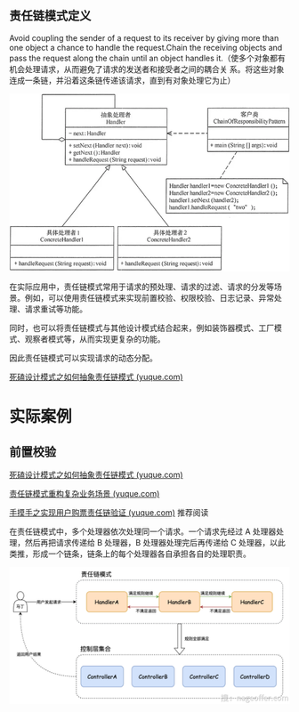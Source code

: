 

## 责任链模式定义

Avoid coupling the sender of a request to its receiver by giving more than one object a chance to handle the request.Chain the receiving objects and pass the request along the chain until an object handles it.（使多个对象都有机会处理请求，从而避免了请求的发送者和接受者之间的耦合关 系。将这些对象连成一条链，并沿着这条链传递该请求，直到有对象处理它为止）

![img](images/v2-323352bbdc7d89ec9835819fc63e779c_720w.webp)











在实际应用中，责任链模式常用于请求的预处理、请求的过滤、请求的分发等场景。例如，可以使用责任链模式来实现前置校验、权限校验、日志记录、异常处理、请求重试等功能。

同时，也可以将责任链模式与其他设计模式结合起来，例如装饰器模式、工厂模式、观察者模式等，从而实现更复杂的功能。



因此责任链模式可以实现请求的动态分配。





[死磕设计模式之如何抽象责任链模式 (yuque.com)](https://www.yuque.com/magestack/12306/oly3msky0plpogzt)





# 实际案例

## 前置校验

[死磕设计模式之如何抽象责任链模式 (yuque.com)](https://www.yuque.com/magestack/12306/oly3msky0plpogzt#138aaa69)

[责任链模式重构复杂业务场景 (yuque.com)](https://www.yuque.com/magestack/12306/xxdps9bcasca7cyv)

[手摸手之实现用户购票责任链验证 (yuque.com)](https://www.yuque.com/magestack/12306/ggg2txzbfgfqp6tm)   推荐阅读

在责任链模式中，多个处理器依次处理同一个请求。一个请求先经过 A 处理器处理，然后再把请求传递给 B 处理器，B 处理器处理完后再传递给 C 处理器，以此类推，形成一个链条，链条上的每个处理器各自承担各自的处理职责。

![img](images/1692774692060-faeab403-029e-4064-b8a3-03734debac02.png)



